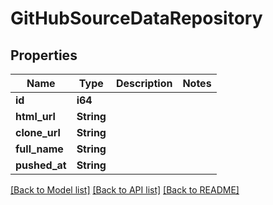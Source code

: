# GitHubSourceDataRepository

## Properties

Name | Type | Description | Notes
------------ | ------------- | ------------- | -------------
**id** | **i64** |  | 
**html_url** | **String** |  | 
**clone_url** | **String** |  | 
**full_name** | **String** |  | 
**pushed_at** | **String** |  | 

[[Back to Model list]](../README.md#documentation-for-models) [[Back to API list]](../README.md#documentation-for-api-endpoints) [[Back to README]](../README.md)


